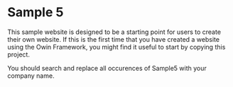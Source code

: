 ﻿# Sample 5

This sample website is designed to be a starting point for users to create
their own website. If this is the first time that you have created a website
using the Owin Framework, you might find it useful to start by copying this
project.

You should search and replace all occurences of Sample5 with your company name.
